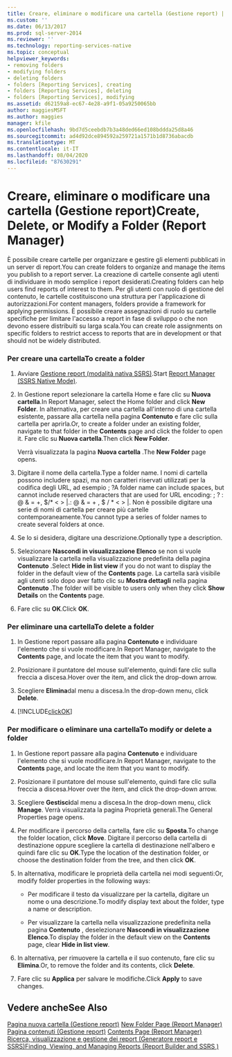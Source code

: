 ```yaml
---
title: Creare, eliminare o modificare una cartella (Gestione report) | Microsoft Docs
ms.custom: ''
ms.date: 06/13/2017
ms.prod: sql-server-2014
ms.reviewer: ''
ms.technology: reporting-services-native
ms.topic: conceptual
helpviewer_keywords:
- removing folders
- modifying folders
- deleting folders
- folders [Reporting Services], creating
- folders [Reporting Services], deleting
- folders [Reporting Services], modifying
ms.assetid: d62159a8-ec67-4e28-a9f1-05a9250065bb
author: maggiesMSFT
ms.author: maggies
manager: kfile
ms.openlocfilehash: 9bd7d5ceebdb7b3a48ded66ed108bddda25d8a46
ms.sourcegitcommit: ad4d92dce894592a259721a1571b1d8736abacdb
ms.translationtype: MT
ms.contentlocale: it-IT
ms.lasthandoff: 08/04/2020
ms.locfileid: "87630291"
---
```

# <a name="create-delete-or-modify-a-folder-report-manager"></a><span data-ttu-id="6c083-102">Creare, eliminare o modificare una cartella (Gestione report)</span><span class="sxs-lookup"><span data-stu-id="6c083-102">Create, Delete, or Modify a Folder (Report Manager)</span></span>
  <span data-ttu-id="6c083-103">È possibile creare cartelle per organizzare e gestire gli elementi pubblicati in un server di report.</span><span class="sxs-lookup"><span data-stu-id="6c083-103">You can create folders to organize and manage the items you publish to a report server.</span></span> <span data-ttu-id="6c083-104">La creazione di cartelle consente agli utenti di individuare in modo semplice i report desiderati.</span><span class="sxs-lookup"><span data-stu-id="6c083-104">Creating folders can help users find reports of interest to them.</span></span> <span data-ttu-id="6c083-105">Per gli utenti con ruolo di gestione del contenuto, le cartelle costituiscono una struttura per l'applicazione di autorizzazioni.</span><span class="sxs-lookup"><span data-stu-id="6c083-105">For content managers, folders provide a framework for applying permissions.</span></span> <span data-ttu-id="6c083-106">È possibile creare assegnazioni di ruolo su cartelle specifiche per limitare l'accesso a report in fase di sviluppo o che non devono essere distribuiti su larga scala.</span><span class="sxs-lookup"><span data-stu-id="6c083-106">You can create role assignments on specific folders to restrict access to reports that are in development or that should not be widely distributed.</span></span>  
  
### <a name="to-create-a-folder"></a><span data-ttu-id="6c083-107">Per creare una cartella</span><span class="sxs-lookup"><span data-stu-id="6c083-107">To create a folder</span></span>  
  
1.  <span data-ttu-id="6c083-108">Avviare [Gestione report &#40;modalità nativa SSRS&#41;](../report-manager-ssrs-native-mode.md).</span><span class="sxs-lookup"><span data-stu-id="6c083-108">Start [Report Manager  &#40;SSRS Native Mode&#41;](../report-manager-ssrs-native-mode.md).</span></span>  
  
2.  <span data-ttu-id="6c083-109">In Gestione report selezionare la cartella Home e fare clic su **Nuova cartella**.</span><span class="sxs-lookup"><span data-stu-id="6c083-109">In Report Manager, select the Home folder and click **New Folder**.</span></span> <span data-ttu-id="6c083-110">In alternativa, per creare una cartella all'interno di una cartella esistente, passare alla cartella nella pagina **Contenuto** e fare clic sulla cartella per aprirla.</span><span class="sxs-lookup"><span data-stu-id="6c083-110">Or, to create a folder under an existing folder, navigate to that folder in the **Contents** page and click the folder to open it.</span></span> <span data-ttu-id="6c083-111">Fare clic su **Nuova cartella**.</span><span class="sxs-lookup"><span data-stu-id="6c083-111">Then click **New Folder**.</span></span>  
  
     <span data-ttu-id="6c083-112">Verrà visualizzata la pagina **Nuova cartella** .</span><span class="sxs-lookup"><span data-stu-id="6c083-112">The **New Folder** page opens.</span></span>  
  
3.  <span data-ttu-id="6c083-113">Digitare il nome della cartella.</span><span class="sxs-lookup"><span data-stu-id="6c083-113">Type a folder name.</span></span> <span data-ttu-id="6c083-114">I nomi di cartella possono includere spazi, ma non caratteri riservati utilizzati per la codifica degli URL, ad esempio ; ?</span><span class="sxs-lookup"><span data-stu-id="6c083-114">A folder name can include spaces, but cannot include reserved characters that are used for URL encoding: ; ?</span></span> <span data-ttu-id="6c083-115">: \@ & = +, $/\* \< > |.</span><span class="sxs-lookup"><span data-stu-id="6c083-115">: \@ & = + , $ / \* \< > |.</span></span> <span data-ttu-id="6c083-116">Non è possibile digitare una serie di nomi di cartella per creare più cartelle contemporaneamente.</span><span class="sxs-lookup"><span data-stu-id="6c083-116">You cannot type a series of folder names to create several folders at once.</span></span>  
  
4.  <span data-ttu-id="6c083-117">Se lo si desidera, digitare una descrizione.</span><span class="sxs-lookup"><span data-stu-id="6c083-117">Optionally type a description.</span></span>  
  
5.  <span data-ttu-id="6c083-118">Selezionare **Nascondi in visualizzazione Elenco** se non si vuole visualizzare la cartella nella visualizzazione predefinita della pagina **Contenuto** .</span><span class="sxs-lookup"><span data-stu-id="6c083-118">Select **Hide in list view** if you do not want to display the folder in the default view of the **Contents** page.</span></span> <span data-ttu-id="6c083-119">La cartella sarà visibile agli utenti solo dopo aver fatto clic su **Mostra dettagli** nella pagina **Contenuto** .</span><span class="sxs-lookup"><span data-stu-id="6c083-119">The folder will be visible to users only when they click **Show Details** on the **Contents** page.</span></span>  
  
6.  <span data-ttu-id="6c083-120">Fare clic su **OK**.</span><span class="sxs-lookup"><span data-stu-id="6c083-120">Click **OK**.</span></span>  
  
### <a name="to-delete-a-folder"></a><span data-ttu-id="6c083-121">Per eliminare una cartella</span><span class="sxs-lookup"><span data-stu-id="6c083-121">To delete a folder</span></span>  
  
1.  <span data-ttu-id="6c083-122">In Gestione report passare alla pagina **Contenuto** e individuare l'elemento che si vuole modificare.</span><span class="sxs-lookup"><span data-stu-id="6c083-122">In Report Manager, navigate to the **Contents** page, and locate the item that you want to modify.</span></span>  
  
2.  <span data-ttu-id="6c083-123">Posizionare il puntatore del mouse sull'elemento, quindi fare clic sulla freccia a discesa.</span><span class="sxs-lookup"><span data-stu-id="6c083-123">Hover over the item, and click the drop-down arrow.</span></span>  
  
3.  <span data-ttu-id="6c083-124">Scegliere **Elimina**dal menu a discesa.</span><span class="sxs-lookup"><span data-stu-id="6c083-124">In the drop-down menu, click **Delete**.</span></span>  
  
4.  [!INCLUDE[clickOK](../../includes/clickok-md.md)]  
  
### <a name="to-modify-or-delete-a-folder"></a><span data-ttu-id="6c083-125">Per modificare o eliminare una cartella</span><span class="sxs-lookup"><span data-stu-id="6c083-125">To modify or delete a folder</span></span>  
  
1.  <span data-ttu-id="6c083-126">In Gestione report passare alla pagina **Contenuto** e individuare l'elemento che si vuole modificare.</span><span class="sxs-lookup"><span data-stu-id="6c083-126">In Report Manager, navigate to the **Contents** page, and locate the item that you want to modify.</span></span>  
  
2.  <span data-ttu-id="6c083-127">Posizionare il puntatore del mouse sull'elemento, quindi fare clic sulla freccia a discesa.</span><span class="sxs-lookup"><span data-stu-id="6c083-127">Hover over the item, and click the drop-down arrow.</span></span>  
  
3.  <span data-ttu-id="6c083-128">Scegliere **Gestisci**dal menu a discesa.</span><span class="sxs-lookup"><span data-stu-id="6c083-128">In the drop-down menu, click **Manage**.</span></span> <span data-ttu-id="6c083-129">Verrà visualizzata la pagina Proprietà generali.</span><span class="sxs-lookup"><span data-stu-id="6c083-129">The General Properties page opens.</span></span>  
  
4.  <span data-ttu-id="6c083-130">Per modificare il percorso della cartella, fare clic su **Sposta**.</span><span class="sxs-lookup"><span data-stu-id="6c083-130">To change the folder location, click **Move**.</span></span> <span data-ttu-id="6c083-131">Digitare il percorso della cartella di destinazione oppure scegliere la cartella di destinazione nell'albero e quindi fare clic su **OK**.</span><span class="sxs-lookup"><span data-stu-id="6c083-131">Type the location of the destination folder, or choose the destination folder from the tree, and then click **OK**.</span></span>  
  
5.  <span data-ttu-id="6c083-132">In alternativa, modificare le proprietà della cartella nei modi seguenti:</span><span class="sxs-lookup"><span data-stu-id="6c083-132">Or, modify folder properties in the following ways:</span></span>  
  
    -   <span data-ttu-id="6c083-133">Per modificare il testo da visualizzare per la cartella, digitare un nome o una descrizione.</span><span class="sxs-lookup"><span data-stu-id="6c083-133">To modify display text about the folder, type a name or description.</span></span>  
  
    -   <span data-ttu-id="6c083-134">Per visualizzare la cartella nella visualizzazione predefinita nella pagina **Contenuto** , deselezionare **Nascondi in visualizzazione Elenco**.</span><span class="sxs-lookup"><span data-stu-id="6c083-134">To display the folder in the default view on the **Contents** page, clear **Hide in list view**.</span></span>  
  
6.  <span data-ttu-id="6c083-135">In alternativa, per rimuovere la cartella e il suo contenuto, fare clic su **Elimina**.</span><span class="sxs-lookup"><span data-stu-id="6c083-135">Or, to remove the folder and its contents, click **Delete**.</span></span>  
  
7.  <span data-ttu-id="6c083-136">Fare clic su **Applica** per salvare le modifiche.</span><span class="sxs-lookup"><span data-stu-id="6c083-136">Click **Apply** to save changes.</span></span>  
  
## <a name="see-also"></a><span data-ttu-id="6c083-137">Vedere anche</span><span class="sxs-lookup"><span data-stu-id="6c083-137">See Also</span></span>  
 <span data-ttu-id="6c083-138">[Pagina nuova cartella &#40;Gestione report&#41;](../new-folder-page-report-manager.md) </span><span class="sxs-lookup"><span data-stu-id="6c083-138">[New Folder Page &#40;Report Manager&#41;](../new-folder-page-report-manager.md) </span></span>  
 <span data-ttu-id="6c083-139">[Pagina contenuti &#40;Gestione report&#41;](../contents-page-report-manager.md) </span><span class="sxs-lookup"><span data-stu-id="6c083-139">[Contents Page &#40;Report Manager&#41;](../contents-page-report-manager.md) </span></span>  
 [<span data-ttu-id="6c083-140">Ricerca, visualizzazione e gestione dei report &#40;Generatore report e SSRS&#41;</span><span class="sxs-lookup"><span data-stu-id="6c083-140">Finding, Viewing, and Managing Reports &#40;Report Builder and SSRS &#41;</span></span>](../report-builder/finding-viewing-and-managing-reports-report-builder-and-ssrs.md)  
  
  

